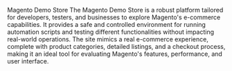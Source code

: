Magento Demo Store 
The Magento Demo Store is a robust platform tailored for developers, testers, and businesses to explore Magento's e-commerce capabilities. 
It provides a safe and controlled environment for running automation scripts and testing different functionalities without impacting real-world operations. 
The site mimics a real e-commerce experience, complete with product categories, detailed listings, and a checkout process, 
making it an ideal tool for evaluating Magento's features, performance, and user interface.
